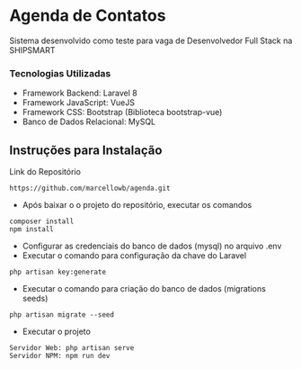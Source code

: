 # Agenda de Contatos

Sistema desenvolvido como teste para vaga de Desenvolvedor Full Stack na SHIPSMART

### Tecnologias Utilizadas
- Framework Backend: Laravel 8
- Framework JavaScript: VueJS
- Framework CSS: Bootstrap (Biblioteca bootstrap-vue)
- Banco de Dados Relacional: MySQL

## Instruções para Instalação

Link do Repositório
```
https://github.com/marcellowb/agenda.git

```


- Após baixar o o projeto do repositório, executar os comandos
```
composer install
npm install

```

- Configurar as credenciais do banco de dados (mysql) no arquivo .env
- Executar o comando para configuração da chave do Laravel

```
php artisan key:generate

```

- Executar o comando para criação do banco de dados (migrations seeds)

```
php artisan migrate --seed

```

- Executar o projeto

```
Servidor Web: php artisan serve
Servidor NPM: npm run dev
```

